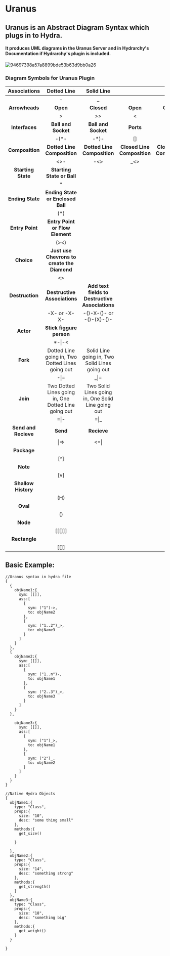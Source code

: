 # Uranus
## Uranus is an Abstract Diagram Syntax which plugs in to Hydra.
#### It produces UML diagrams in the Uranus Server and in Hydrarchy's Documentation if Hydrarchy's plugin is included. 

![94697398a57a8899bde53b63d9bb0a26](https://user-images.githubusercontent.com/107733608/174940420-f05fc3fd-460c-4811-884f-cf8fa736a0b6.jpg)


  

### Diagram Symbols for Uranus Plugin

|   **Associations**   |                    **Dotted Line**                   |                   **Solid Line**                   |                             |                             |
|:--------------------:|:----------------------------------------------------:|:--------------------------------------------------:|:---------------------------:|:---------------------------:|
|                      |                           -                          |                          _                         |                             |                             |
|    **Arrowheads**    |                       **Open**                       |                     **Closed**                     |           **Open**          |          **Closed**         |
|                      |                           >                          |                         >>                         |              <              |              <<             |
|    **Interfaces**    |                  **Ball and Socket**                 |                 **Ball and Socket**                |          **Ports**          |                             |
|                      |                         -(*-                         |                        -*)-                        |              []             |                             |
|    **Composition**   |              **Dotted Line Composition**             |             **Dotted Line Composition**            | **Closed Line Composition** | **Closed Line Composition** |
|                      |                         <>-                          |                         -<>                        |              _<>            |             <>_             |
|  **Starting State**  |              **Starting State or Ball**              |                                                    |                             |                             |
|                      |                           *                          |                                                    |                             |                             |
|   **Ending State**   |           **Ending State or Enclosed Ball**          |                                                    |                             |                             |
|                      |                          (*)                         |                                                    |                             |                             |
|    **Entry Point**   |            **Entry Point or Flow Element**           |                                                    |                             |                             |
|                      |                         (><)                         |                                                    |                             |                             |
|      **Choice**      |      **Just use Chevrons to create the Diamond**     |                                                    |                             |                             |
|                      |                          <>                          |                                                    |                             |                             |
|    **Destruction**   |             **Destructive Associations**             | **Add text fields to Destructive Associations**    |                             |                             |
|                      |                     -X- or -X-X-                     |              -()-X-()- or -()-(X)-()-              |                             |                             |
|       **Actor**      |               **Stick figgure person**               |                                                    |                             |                             |
|                      |                        *-\|-<                        |                                                    |                             |                             |
|       **Fork**       |   Dotted Line going in, Two Dotted Lines going out   |   Solid Line going in, Two Solid Lines going out   |                             |                             |
|                      |                         -\|=                         |                        _\|=                        |                             |                             |
|       **Join**       | Two Dotted Lines going in, One Dotted Line going out | Two Solid Lines going in, One Solid Line going out |                             |                             |
|                      |                         =\|-                         |                        =\|_                        |                             |                             |
| **Send and Recieve** |                       **Send**                       |                     **Recieve**                    |                             |                             |
|                      |                         \|=>                         |                        <=\|                        |                             |                             |
|      **Package**     |                                                      |                                                    |                             |                             |
|                      |                          [^]                         |                                                    |                             |                             |
|       **Note**       |                                                      |                                                    |                             |                             |
|                      |                          [v]                         |                                                    |                             |                             |
|  **Shallow History** |                                                      |                                                    |                             |                             |
|                      |                          (H)                         |                                                    |                             |                             |
|       **Oval**       |                                                      |                                                    |                             |                             |
|                      |                          ()                          |                                                    |                             |                             |
|       **Node**       |                                                      |                                                    |                             |                             |
|                      |                       [[[]]]                         |                                                    |                             |                             |
|       **Rectangle**  |                                                      |                                                    |                             |                             |
|                      |                         [[]]                         |                                                    |                             |                             |

## Basic Example:
    //Uranus syntax in hydra file
    {
      {
        objName1:{
          sym: [[]],
          ass:[
            {
              sym: ("1")->,
              to: objName2 
            },
            {
              sym: ("1..2")_>,
              to: objName3
            }
          ]
        }
      },
      {
        objName2:{
          sym: [[]],
          ass:[
            {
              sym: ("1..n")-,
              to: objName1 
            },
            {
              sym: ("2..3")_>,
              to: objName3
            }
          ]
        }
      },

        objName3:{
          sym: [[]],
          ass:[
            {
              sym: ("1")_>,
              to: objName1 
            },
            {
              sym: ("2")_,
              to: objName2
            }
          ]
        }
      }
    }
    
    //Native Hydra Objects
    {
      objName1:{
        type: "Class",
        props:{
          size: "10",
          desc: "some thing small"
        },
        methods:{
          get_size()

        }
        
      },
      objName2:{
        type: "Class",
        props:{
          size: "14",
          desc: "something strong"
        },
        methods:{
          get_strength()
        }
      },
      objName3:{
        type: "Class",
        props:{
          size: "18",
          desc: "something big"
        },
        methods:{
          get_weight()
        }
      }
      
    }
